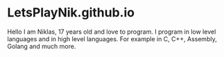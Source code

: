 # LetsPlayNik.github.io
Hello I am Niklas, 17 years old and love to program.
I program in low level languages and in high level languages.
For example in C, C++, Assembly, Golang and much more.
